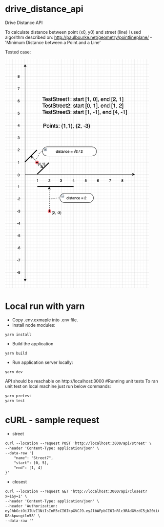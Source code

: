 # drive_distance_api
Drive Distance API

To calculate distance between point (x0, y0) and street (line) 
I used algorithm described on: 
http://paulbourke.net/geometry/pointlineplane/ - 
'Minimum Distance between a Point and a Line'

Tested case:

![Screenshot](test_case.png)


# Local run with yarn
- Copy .env.exmaple into .env file.
- Install node modules:
```
yarn install
```
- Build the application
```
yarn build
```
- Run application server locally:
```
yarn dev
```
API should  be reachable on http://localhost:3000
#Running unit tests
To ran unit test on local machine just run below commands:
```
yarn pretest
yarn test
```
# cURL - sample request
- street
```
curl --location --request POST 'http://localhost:3000/api/street' \
--header 'Content-Type: application/json' \
--data-raw '{
	"name": "Street7",
	"start": [0, 5],
	"end": [1, 4]
}'
```
- closest
```
curl --location --request GET 'http://localhost:3000/api/closest?x=1&y=1' \
--header 'Content-Type: application/json' \
--header 'Authorization: eyJhbGciOiJIUzI1NiIsInR5cCI6IkpXVCJ9.eyJlbWFpbCI6InRlc3RAdGVzdC5jb20iLCJpYXQiOjE1ODgxMDg4NzcsImV4cCI6MTU4ODEwOTE3N30.bXxdI_-04PR3tTulpeLn8kU8_G1A5-D8skpwcgiln58' \
--data-raw ''
```
